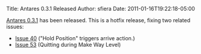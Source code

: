 Title:      Antares 0.3.1 Released
Author:     sfiera
Date:       2011-01-16T19:22:18-05:00

[Antares 0.3.1][antares-0.3.1] has been released.  This is a hotfix release, fixing two related
issues:

* [Issue 40][issue-40] ("Hold Position" triggers arrive action.)
* [Issue 53][issue-53] (Quitting during Make Way Level)

[antares-0.3.1]:    http://downloads.arescentral.org/Antares/Antares-0.3.1.zip
[issue-40]:         http://code.google.com/p/antares/issues/detail?id=40
[issue-53]:         http://code.google.com/p/antares/issues/detail?id=53
